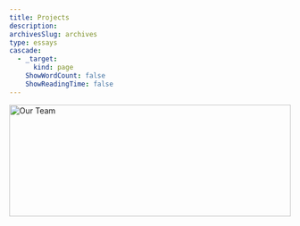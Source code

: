 ```yaml
---
title: Projects
description:
archivesSlug: archives
type: essays
cascade:
  - _target:
      kind: page
    ShowWordCount: false
    ShowReadingTime: false
---
```

 
<img src="/images/projects.jpg.webp" alt="Our Team" style="max-width: 100%; height: 200px; width: 100%;">
